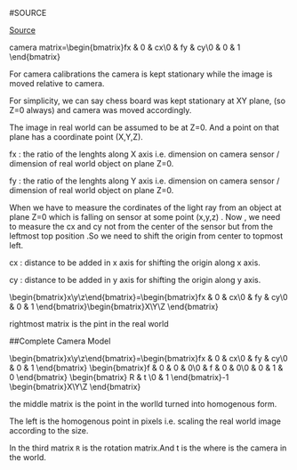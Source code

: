 #SOURCE

[Source](https://docs.opencv.org/3.1.0/dc/dbb/tutorial_py_calibration.html)

camera matrix=\begin{bmatrix}fx & 0 & cx\\0 & fy & cy\\0 & 0 & 1 \end{bmatrix}

For camera calibrations the camera is kept stationary while the image is moved relative to camera.

For simplicity, we can say chess board was kept stationary at XY plane, (so Z=0 always) and camera was moved accordingly. 

The image in real world can be assumed to be at Z=0. And a point on that plane has a coordinate point (X,Y,Z).

fx : the ratio of the lenghts along X axis i.e. dimension on camera sensor / dimension of real world object on plane Z=0. 

fy : the ratio of the lenghts along Y axis i.e. dimension on camera sensor / dimension of real world object on plane Z=0.

When we have to measure the cordinates of the light ray from an object at plane Z=0 which is falling on sensor at some point (x,y,z) . Now , we need to measure the cx and cy not from the center of the sensor but from the leftmost top position .So we need to shift  the origin from center to topmost left.

cx : distance to be added in x axis for shifting the origin along x axis.

cy : distance to be added in y axis for shifting the origin along y axis.

\begin{bmatrix}x\\y\\z\end{bmatrix}=\begin{bmatrix}fx & 0 & cx\\0 & fy & cy\\0 & 0 & 1 \end{bmatrix}\begin{bmatrix}X\\Y\\Z \end{bmatrix}

rightmost matrix is the pint in the real world


##Complete Camera Model

\begin{bmatrix}x\\y\\z\end{bmatrix}=\begin{bmatrix}fx & 0 & cx\\0 & fy & cy\\0 & 0 & 1 \end{bmatrix}	\begin{bmatrix}f & 0 & 0 & 0\\0 & f & 0 & 0\\0 & 0 & 1 & 0 \end{bmatrix}	\begin{bmatrix} R & t \\0 & 1 \end{bmatrix}-1	\begin{bmatrix}X\\Y\\Z \end{bmatrix}

the middle matrix is the point in the worlld turned into homogenous form.

The left is the homogenous point in pixels i.e. scaling the real world image according to the size.

In the third matrix `R` is the rotation matrix.And t is the where is the camera in the world.



